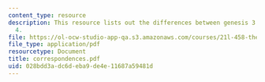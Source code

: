 ```yaml
---
content_type: resource
description: This resource lists out the differences between genesis 3 and genesis
  4.
file: https://ol-ocw-studio-app-qa.s3.amazonaws.com/courses/21l-458-the-bible-spring-2007/028bdd3adc6deba9de4e11687a59481d_correspondences.pdf
file_type: application/pdf
resourcetype: Document
title: correspondences.pdf
uid: 028bdd3a-dc6d-eba9-de4e-11687a59481d
---
```

